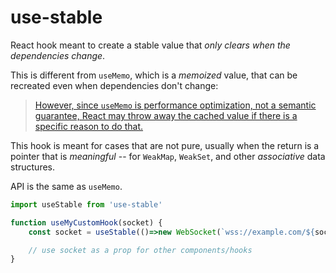 # use-stable

React hook meant to create a stable value that *only clears when the dependencies change*.

This is different from `useMemo`, which is a *memoized* value, that can be recreated even when dependencies don't change:

> [However, since `useMemo` is performance optimization, not a semantic guarantee, React may throw away the cached value if there is a specific reason to do that.](https://react.dev/reference/react/useMemo#my-usememo-call-is-supposed-to-return-an-object-but-returns-undefined:~:text=However%2C%20since%20useMemo%20is%20performance%20optimization%2C%20not%20a%20semantic%20guarantee%2C%20React%20may%20throw%20away%20the%20cached%20value%20if%20there%20is%20a%20specific%20reason%20to%20do%20that.)

> 

This hook is meant for cases that are not pure, usually when the return is a pointer that is *meaningful* -- for `WeakMap`, `WeakSet`, and other *associative* data structures.

API is the same as `useMemo`.

```js
import useStable from 'use-stable'

function useMyCustomHook(socket) {
    const socket = useStable(()=>new WebSocket(`wss://example.com/${socket}`), [socket]);

    // use socket as a prop for other components/hooks
}
```
